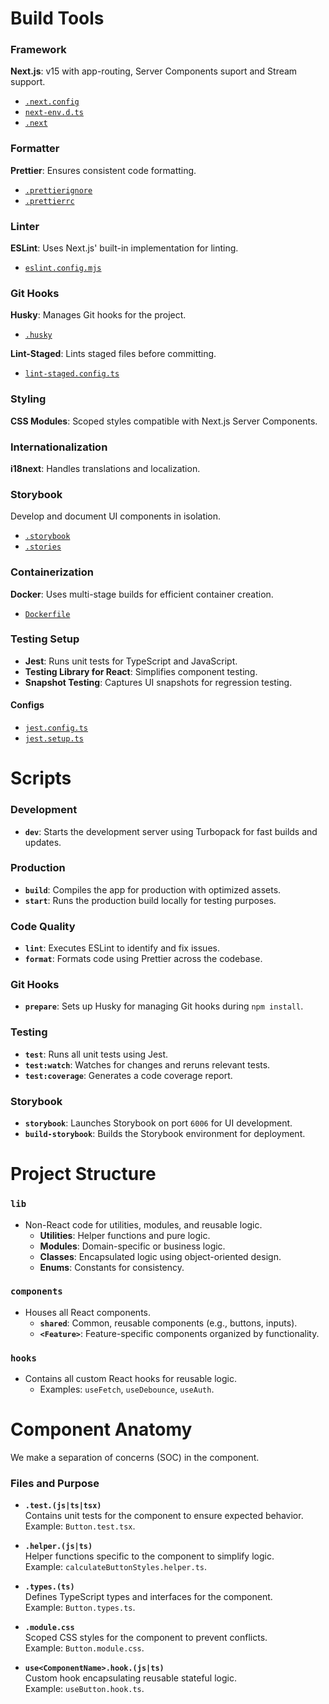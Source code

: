 # Build Tools

### Framework

**Next.js**: v15 with app-routing, Server Components suport and Stream support.

- [`.next.config`](./next.config.ts)
- [`next-env.d.ts`](./next-env.d.ts)
- [`.next`](./.next)

### Formatter

**Prettier**: Ensures consistent code formatting.

- [`.prettierignore`](./.prettierignore)
- [`.prettierrc`](./.prettierrc)

### Linter

**ESLint**: Uses Next.js' built-in implementation for linting.

- [`eslint.config.mjs`](./eslint.config.mjs)

### Git Hooks

**Husky**: Manages Git hooks for the project.

- [`.husky`](./.husky)

**Lint-Staged**: Lints staged files before committing.

- [`lint-staged.config.ts`](./lint-staged.config.ts)

### Styling

**CSS Modules**: Scoped styles compatible with Next.js Server Components.

### Internationalization

**i18next**: Handles translations and localization.

### Storybook

Develop and document UI components in isolation.

- [`.storybook`](./.storybook)
- [`.stories`](./.stories)

### Containerization

**Docker**: Uses multi-stage builds for efficient container creation.

- [`Dockerfile`](./Dockerfile)

### Testing Setup

- **Jest**: Runs unit tests for TypeScript and JavaScript.
- **Testing Library for React**: Simplifies component testing.
- **Snapshot Testing**: Captures UI snapshots for regression testing.

#### Configs

- [`jest.config.ts`](./jest.config.ts)
- [`jest.setup.ts`](./jest.setup.ts)

# Scripts

### Development

- **`dev`**: Starts the development server using Turbopack for fast builds and updates.

### Production

- **`build`**: Compiles the app for production with optimized assets.
- **`start`**: Runs the production build locally for testing purposes.

### Code Quality

- **`lint`**: Executes ESLint to identify and fix issues.
- **`format`**: Formats code using Prettier across the codebase.

### Git Hooks

- **`prepare`**: Sets up Husky for managing Git hooks during `npm install`.

### Testing

- **`test`**: Runs all unit tests using Jest.
- **`test:watch`**: Watches for changes and reruns relevant tests.
- **`test:coverage`**: Generates a code coverage report.

### Storybook

- **`storybook`**: Launches Storybook on port `6006` for UI development.
- **`build-storybook`**: Builds the Storybook environment for deployment.

# Project Structure

### `lib`

- Non-React code for utilities, modules, and reusable logic.
  - **Utilities**: Helper functions and pure logic.
  - **Modules**: Domain-specific or business logic.
  - **Classes**: Encapsulated logic using object-oriented design.
  - **Enums**: Constants for consistency.

### `components`

- Houses all React components.
  - **`shared`**: Common, reusable components (e.g., buttons, inputs).
  - **`<Feature>`**: Feature-specific components organized by functionality.

### `hooks`

- Contains all custom React hooks for reusable logic.
  - Examples: `useFetch`, `useDebounce`, `useAuth`.

# Component Anatomy

We make a separation of concerns (SOC) in the component.

### Files and Purpose

- **`.test.(js|ts|tsx)`**  
  Contains unit tests for the component to ensure expected behavior.  
  Example: `Button.test.tsx`.

- **`.helper.(js|ts)`**  
  Helper functions specific to the component to simplify logic.  
  Example: `calculateButtonStyles.helper.ts`.

- **`.types.(ts)`**  
  Defines TypeScript types and interfaces for the component.  
  Example: `Button.types.ts`.

- **`.module.css`**  
  Scoped CSS styles for the component to prevent conflicts.  
  Example: `Button.module.css`.

- **`use<ComponentName>.hook.(js|ts)`**  
  Custom hook encapsulating reusable stateful logic.  
  Example: `useButton.hook.ts`.
